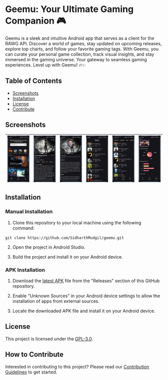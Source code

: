 # Geemu: Your Ultimate Gaming Companion 🎮
Geemu is a sleek and intuitive Android app that serves as a client for the RAWG API. Discover a world of games, stay updated on upcoming releases, explore top charts, and follow your favorite gaming tags. With Geemu, you can curate your personal game collection, track visual insights, and stay immersed in the gaming universe. Your gateway to seamless gaming experiences. Level up with Geemu! 🔥✨

## Table of Contents

- [Screenshots](#screenshots)
- [Installation](#installation)
- [License](#license)
- [Contribute](#how-to-contribute)

## Screenshots

| ![ss](./images/explore.jpeg) | ![ss](./images/game.jpeg) | ![ss](./images/creator.jpeg) | ![ss](./images/games.jpeg) | ![ss](./images/following.jpeg) | ![ss](./images/profile.jpeg) | 
| -------------------------- | -------------------------- | -------------------------- | -------------------------- | -------------------------- | -------------------------- |

## Installation

### Manual Installation
1. Clone this repository to your local machine using the following command:
```
git clone https://github.com/SidharthMudgil/geemu.git
```
2. Open the project in Android Studio.

3. Build the project and install it on your Android device.

### APK Installation
1. Download the [latest APK](https://github.com/SidharthMudgil/geemu/releases/latest/download/geemu.apk) file from the "Releases" section of this GitHub repository.

2. Enable "Unknown Sources" in your Android device settings to allow the installation of apps from external sources.

3. Locate the downloaded APK file and install it on your Android device.


## License
This project is licensed under the [GPL-3.0](LICENSE).

## How to Contribute
Interested in contributing to this project? Please read our [Contribution Guidelines](CONTRIBUTING.md) to get started.
